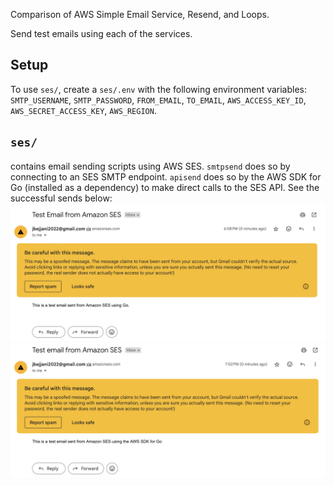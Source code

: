 Comparison of AWS Simple Email Service, Resend, and Loops.

Send test emails using each of the services.

## Setup

To use `ses/`, create a `ses/.env` with the following environment variables:
`SMTP_USERNAME`, `SMTP_PASSWORD`, `FROM_EMAIL`, `TO_EMAIL`, `AWS_ACCESS_KEY_ID`, `AWS_SECRET_ACCESS_KEY`, `AWS_REGION`.

## `ses/`
contains email sending scripts using AWS SES. `smtpsend` does so by connecting to an SES SMTP endpoint. `apisend` does so by the AWS SDK for Go (installed as a dependency) to make direct calls to the SES API. See the successful sends below:
![ses smtpsend](sessmtp_test_success.png)
![ses apisend](sesapi_test_success.png)